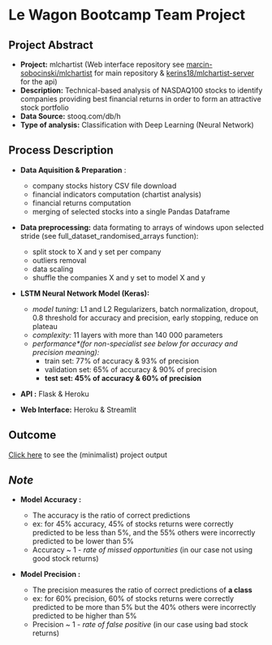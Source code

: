 # Le Wagon Bootcamp Team Project

## Project Abstract
- **Project:** mlchartist (Web interface repository see [marcin-sobocinski/mlchartist](https://github.com/marcin-sobocinski/mlchartist) for main repository & [kerins18/mlchartist-server](https://github.com/kerins18/mlchartist-server) for the api)
- **Description:** Technical-based analysis of NASDAQ100 stocks to identify companies providing best financial returns in order to form an attractive stock portfolio
- **Data Source:**  stooq.com/db/h
- **Type of analysis:** Classification with Deep Learning (Neural Network)

## Process Description
- **Data Aquisition & Preparation** :
  - company stocks history CSV file download
  - financial indicators computation (chartist analysis)
  - financial returns computation
  - merging of selected stocks into a single Pandas Dataframe

- **Data preprocessing:** data formating to arrays of windows upon selected stride (see full_dataset_randomised_arrays function):
  - split stock to X and y set per company
  - outliers removal
  - data scaling
  - shuffle the companies X and y set to model X and y

- **LSTM Neural Network Model (Keras):**
  - *model tuning:* L1 and L2 Regularizers, batch normalization, dropout, 0.8 threshold for accuracy and precision, early stopping, reduce on plateau
  - *complexity:* 11 layers with more than 140 000 parameters
  - *performance\*(for non-specialist see below for accuracy and precision meaning):*
    - train set: 77% of accuracy & 93% of precision
    - validation set: 65% of accuracy & 90% of precision
    - **test set: 45% of accuracy & 60% of precision**

- **API :** Flask & Heroku

- **Web Interface:** Heroku & Streamlit

## Outcome
[Click here](http://ml-chartist.herokuapp.com/) to see the (minimalist) project output




## *Note*
- **Model Accuracy :**
  - The accuracy is the ratio of correct predictions
  - ex: for 45% accuracy, 45% of stocks returns were correctly predicted to be less than 5%, and the 55% others were incorrectly predicted to be lower than 5%
  - Accuracy ~ 1 - *rate of missed opportunities* (in our case not using good stock returns)

- **Model Precision :**
  - The precision measures the ratio of correct predictions of **a class**
  - ex: for 60% precision, 60% of stocks returns were correctly predicted to be more than 5% but the 40% others were incorrectly predicted to be higher than 5%
  - Precision ~ 1 - *rate of false positive* (in our case using bad stock returns)
